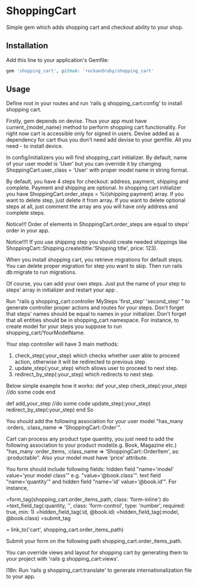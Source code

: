 # ShoppingCart
Simple gem which adds shopping cart and checkout ability to your shop.

## Installation
Add this line to your application's Gemfile:

```ruby
gem 'shopping_cart', github: 'rockandruby/shopping_cart'
```

## Usage
 Define root in your routes and run 'rails g shopping_cart:config' to install shopping cart.

 Firstly, gem depends on devise. Thus your app must have current_{model_name} method to perform
shopping cart functionality. For right now cart is accessible only for signed in users. Devise
added as a dependency for cart thus you don't need add devise to your gemfile. All you need - to install device.

 In config/initializers you will find shopping_cart initializer. By default, name of your user model is
'User' but you can override it by changing ShoppingCart.user_class = 'User' with proper model name in
string format.

 By default, you have 4 steps for checkout: address, payment, shipping and complete. Payment and shipping
are optional. In shopping cart initializer you have ShoppingCart.order_steps = %i(shipping payment) array.
If you want to delete step, just delete it from array. If you want to delete optional steps at all, just
comment the array ans you will have only address and complete steps.

 Notice!!! Order of elements in ShoppingCart.order_steps are equal to steps' order in your app.

 Notice!!!! If you use shipping step you should create needed shippings like
ShoppingCart::Shipping.create(title:'Shipping title', price: 123).

 When you install shopping cart, you retrieve migrations for default steps. You can delete proper migration for
step you want to skip. Then run rails db:migrate to run migrations.

 Of course, you can add your own steps. Just put the name of your step to steps' array in initializer and
restart your app .

 Run "rails g shopping_cart:controller MySteps 'first_step' 'second_step' " to generate controller
proper actions and routes for your steps. Don't forget that steps' names should be equal to names in
your initializer.
Don't forget that all entities should be in shopping_cart namespace. For instance, to create model for
your steps you suppose to run shopping_cart/YourModelName.

Your step controller will have 3 main methods:
1) check_step(:your_step) which checks whether user able to proceed
   action, otherwise it will be redirected to previous step.
2) update_step(:your_step) which allows user to proceed to next step.
3) redirect_by_step(:your_step) which redirects to next step.

Below simple example how it works:
 def your_step
  check_step(:your_step)
  //do some code
 end

 def add_your_step
   //do some code
   update_step(:your_step)
   redirect_by_step(:your_step)
 end
So

 You should add the following association for your user model "has_many :orders,
:class_name => 'ShoppingCart::Order'".

 Cart can process any product type quantity, you just need to add the following association to
your product model(e.g. Book, Magazine etc.)
"has_many :order_items, :class_name => 'ShoppingCart::OrderItem', as: :productable".
Also your model must have 'price' attribute.

You form should include following fields:
 hidden field "name='model' value='your model class'" e.g. "value='@book.class'".
 text field "name='quantity'" and hidden field "name='id' value='@book.id'". For instance,

 =form_tag(shopping_cart.order_items_path, class: 'form-inline') do
   =text_field_tag(:quantity, '', class: 'form-control', type: 'number', required: true, min: 1)
   =hidden_field_tag(:id, @book.id)
   =hidden_field_tag(:model, @book.class)
   =submit_tag

 = link_to('cart', shopping_cart.order_items_path)

 Submit your form on the following path shopping_cart.order_items_path.

 You can override views and layout for shopping cart by generating them to your project with
'rails g shopping_cart:views'.

I18n:
 Run 'rails g shopping_cart:translate' to generate internationalization file to your app.